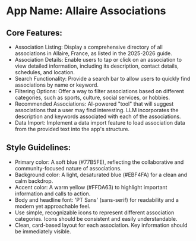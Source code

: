 # **App Name**: Allaire Associations

## Core Features:

- Association Listing: Display a comprehensive directory of all associations in Allaire, France, as listed in the 2025-2026 guide.
- Association Details: Enable users to tap or click on an association to view detailed information, including its description, contact details, schedules, and location.
- Search Functionality: Provide a search bar to allow users to quickly find associations by name or keyword.
- Filtering Options: Offer a way to filter associations based on different categories, such as sports, culture, social services, or hobbies.
- Recommended Associations: AI-powered "tool" that will suggest associations that a user may find interesting. LLM incorporates the description and keywords associated with each of the associations.
- Data Import: Implement a data import feature to load association data from the provided text into the app's structure.

## Style Guidelines:

- Primary color: A soft blue (#77B5FE), reflecting the collaborative and community-focused nature of associations.
- Background color: A light, desaturated blue (#EBF4FA) for a clean and calm backdrop.
- Accent color: A warm yellow (#FFDA63) to highlight important information and calls to action.
- Body and headline font: 'PT Sans' (sans-serif) for readability and a modern yet approachable feel.
- Use simple, recognizable icons to represent different association categories. Icons should be consistent and easily understandable.
- Clean, card-based layout for each association. Key information should be immediately visible.